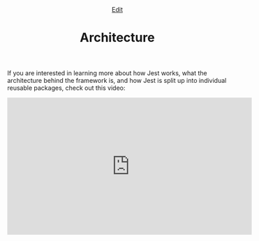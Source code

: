 <header class="postHeader"><a class="edit-page-link button" href="https://github.com/facebook/jest/edit/master/docs/Architecture.md" target="_blank" rel="noreferrer noopener">Edit</a><h1 id="__docusaurus" class="postHeaderTitle">Architecture</h1></header><article><div><span><p>If you are interested in learning more about how Jest works, what the architecture behind the framework is, and how Jest is split up into individual reusable packages, check out this video:</p>
<iframe width="560" height="315" src="https://www.youtube.com/embed/3YDiloj8_d0" frameborder="0" allow="accelerometer; autoplay; encrypted-media; gyroscope; picture-in-picture" allowfullscreen></iframe>
</span></div></article>
